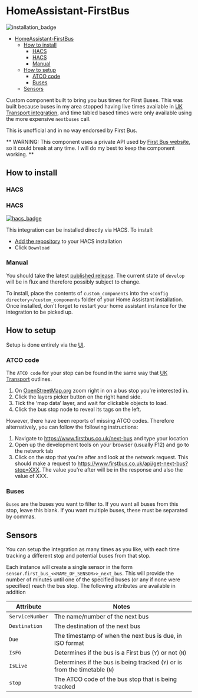 # HomeAssistant-FirstBus

![installation_badge](https://img.shields.io/badge/dynamic/json?color=41BDF5&logo=home-assistant&label=integration%20usage&suffix=%20installs&cacheSeconds=15600&url=https://analytics.home-assistant.io/custom_integrations.json&query=$.first_bus.total)

- [HomeAssistant-FirstBus](#homeassistant-firstbus)
  - [How to install](#how-to-install)
    - [HACS](#hacs)
    - [HACS](#hacs-1)
    - [Manual](#manual)
  - [How to setup](#how-to-setup)
    - [ATCO code](#atco-code)
    - [Buses](#buses)
  - [Sensors](#sensors)

Custom component built to bring you bus times for First Buses. This was built because buses in my area stopped having live times available in [UK Transport integration](https://www.home-assistant.io/integrations/uk_transport/), and time tabled based times were only available using the more expensive `nextbuses` call.

This is unofficial and in no way endorsed by First Bus.

** WARNING: This component uses a private API used by [First Bus website](https://www.firstbus.co.uk/next-bus), so it could break at any time. I will do my best to keep the component working. **

## How to install

### HACS

### HACS

[![hacs_badge](https://img.shields.io/badge/HACS-Default-41BDF5.svg?style=for-the-badge)](https://github.com/hacs/integration)

This integration can be installed directly via HACS. To install:

* [Add the repository](https://my.home-assistant.io/redirect/hacs_repository/?owner=BottlecapDave&repository=homeassistant-firstbus&category=integration) to your HACS installation
* Click `Download`

### Manual

You should take the latest [published release](https://github.com/BottlecapDave/HomeAssistant-FirstBus/releases). The current state of `develop` will be in flux and therefore possibly subject to change.

To install, place the contents of `custom_components` into the `<config directory>/custom_components` folder of your Home Assistant installation. Once installed, don't forget to restart your home assistant instance for the integration to be picked up.

## How to setup

Setup is done entirely via the [UI](https://my.home-assistant.io/redirect/config_flow_start/?domain=first_bus).

### ATCO code

The `ATCO code` for your stop can be found in the same way that [UK Transport](https://www.home-assistant.io/integrations/uk_transport/) outlines.
    
1. On [OpenStreetMap.org](https://www.openstreetmap.org/) zoom right in on a bus stop you’re interested in.
2. Click the layers picker button on the right hand side.
3. Tick the ‘map data’ layer, and wait for clickable objects to load.
4. Click the bus stop node to reveal its tags on the left.

However, there have been reports of missing ATCO codes. Therefore alternatively, you can follow the following instructions:

1. Navigate to https://www.firstbus.co.uk/next-bus and type your location
2. Open up the development tools on your browser (usually F12) and go to the network tab
3. Click on the stop that you're after and look at the network request. This should make a request to https://www.firstbus.co.uk/api/get-next-bus?stop=XXX. The value you're after will be in the response and also the value of XXX.

### Buses

`Buses` are the buses you want to filter to. If you want all buses from this stop, leave this blank. If you want multiple buses, these must be separated by commas.

## Sensors

You can setup the integration as many times as you like, with each time tracking a different stop and potential buses from that stop. 

Each instance will create a single sensor in the form `sensor.first_bus_<<NAME_OF_SENSOR>>_next_bus`. This will provide the number of minutes until one of the specified buses (or any if none were specified) reach the bus stop. The following attributes are available in addition

| Attribute | Notes |
|-----------|-------|
| `ServiceNumber` | The name/number of the next bus |
| `Destination` | The destination of the next bus |
| `Due` | The timestamp of when the next bus is due, in ISO format |
| `IsFG` | Determines if the bus is a First bus (`Y`) or not (`N`) |
| `IsLive` | Determines if the bus is being tracked (`Y`) or is from the timetable (`N`) |
| `stop` | The ATCO code of the bus stop that is being tracked |